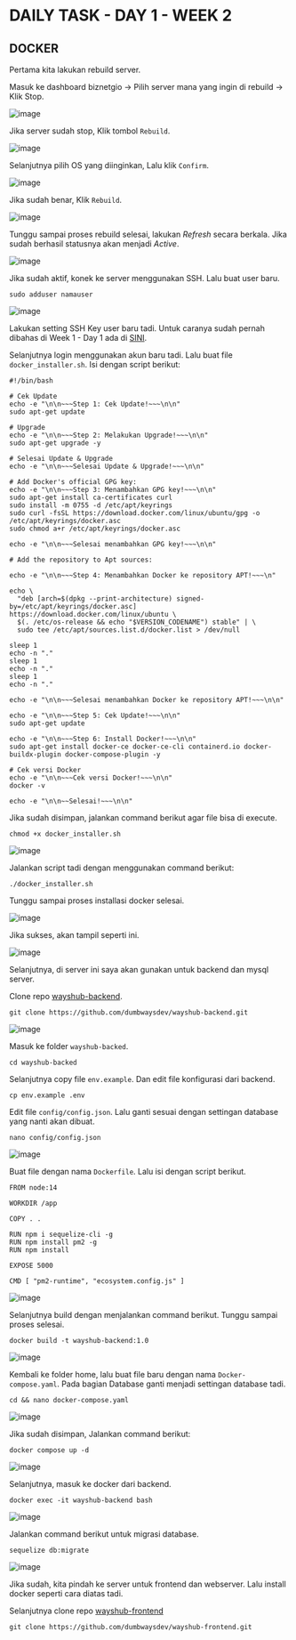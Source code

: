 # DAILY TASK - DAY 1 - WEEK 2

## DOCKER

Pertama kita lakukan rebuild server.

Masuk ke dashboard biznetgio -> Pilih server mana yang ingin di rebuild -> Klik Stop.

![image](https://github.com/fadil05me/devops20-dumbways-AhmadFadillah/assets/45775729/8119bc8b-15ae-4dd3-9cd1-30a8b04761c4)

Jika server sudah stop, Klik tombol ```Rebuild```.

![image](https://github.com/fadil05me/devops20-dumbways-AhmadFadillah/assets/45775729/2aa0671f-fb18-4169-82f7-f5f644046414)

Selanjutnya pilih OS yang diinginkan, Lalu klik ```Confirm```.

![image](https://github.com/fadil05me/devops20-dumbways-AhmadFadillah/assets/45775729/58f65d20-39bc-40e4-ba70-eaad160f82dd)

Jika sudah benar, Klik ```Rebuild```.

![image](https://github.com/fadil05me/devops20-dumbways-AhmadFadillah/assets/45775729/319dca25-2244-4e04-a1f3-6e70681429a6)

Tunggu sampai proses rebuild selesai, lakukan _Refresh_ secara berkala. Jika sudah berhasil statusnya akan menjadi _Active_.

![image](https://github.com/fadil05me/devops20-dumbways-AhmadFadillah/assets/45775729/1fd8cbfb-1979-42ef-b6a3-348bb6e1325a)

Jika sudah aktif, konek ke server menggunakan SSH. Lalu buat user baru.
```
sudo adduser namauser
```
![image](https://github.com/fadil05me/devops20-dumbways-AhmadFadillah/assets/45775729/368be14d-e26d-4405-9314-2fae9ccb0ca9)

Lakukan setting SSH Key user baru tadi. Untuk caranya sudah pernah dibahas di Week 1 - Day 1 ada di [SINI](https://github.com/fadil05me/devops20-dumbways-AhmadFadillah/tree/main/stage2/week1/day1).

Selanjutnya login menggunakan akun baru tadi. Lalu buat file ```docker_installer.sh```. Isi dengan script berikut:

```
#!/bin/bash

# Cek Update
echo -e "\n\n~~~Step 1: Cek Update!~~~\n\n"
sudo apt-get update

# Upgrade
echo -e "\n\n~~~Step 2: Melakukan Upgrade!~~~\n\n"
sudo apt-get upgrade -y

# Selesai Update & Upgrade
echo -e "\n\n~~~Selesai Update & Upgrade!~~~\n\n"

# Add Docker's official GPG key:
echo -e "\n\n~~~Step 3: Menambahkan GPG key!~~~\n\n"
sudo apt-get install ca-certificates curl
sudo install -m 0755 -d /etc/apt/keyrings
sudo curl -fsSL https://download.docker.com/linux/ubuntu/gpg -o /etc/apt/keyrings/docker.asc
sudo chmod a+r /etc/apt/keyrings/docker.asc

echo -e "\n\n~~~Selesai menambahkan GPG key!~~~\n\n"

# Add the repository to Apt sources:

echo -e "\n\n~~~Step 4: Menambahkan Docker ke repository APT!~~~\n"

echo \
  "deb [arch=$(dpkg --print-architecture) signed-by=/etc/apt/keyrings/docker.asc] https://download.docker.com/linux/ubuntu \
  $(. /etc/os-release && echo "$VERSION_CODENAME") stable" | \
  sudo tee /etc/apt/sources.list.d/docker.list > /dev/null

sleep 1
echo -n "."
sleep 1
echo -n "."
sleep 1
echo -n "."

echo -e "\n\n~~~Selesai menambahkan Docker ke repository APT!~~~\n\n"

echo -e "\n\n~~~Step 5: Cek Update!~~~\n\n"
sudo apt-get update

echo -e "\n\n~~~Step 6: Install Docker!~~~\n\n"
sudo apt-get install docker-ce docker-ce-cli containerd.io docker-buildx-plugin docker-compose-plugin -y

# Cek versi Docker
echo -e "\n\n~~~Cek versi Docker!~~~\n\n"
docker -v

echo -e "\n\n~~Selesai!~~~\n\n"
```

Jika sudah disimpan, jalankan command berikut agar file bisa di execute.

```
chmod +x docker_installer.sh
```
![image](https://github.com/fadil05me/devops20-dumbways-AhmadFadillah/assets/45775729/cc9b3bb0-4a56-4e0d-935d-6bb60f7d5651)

Jalankan script tadi dengan menggunakan command berikut:
```
./docker_installer.sh
```
Tunggu sampai proses installasi docker selesai.

![image](https://github.com/fadil05me/devops20-dumbways-AhmadFadillah/assets/45775729/4122d056-389d-4582-9d02-349440ad22c2)

Jika sukses, akan tampil seperti ini.

![image](https://github.com/fadil05me/devops20-dumbways-AhmadFadillah/assets/45775729/fe5d7b92-2b4f-47ff-bf67-fd7378f4f8c3)

Selanjutnya, di server ini saya akan gunakan untuk backend dan mysql server.

Clone repo [wayshub-backend](https://github.com/dumbwaysdev/wayshub-backend.git).
```
git clone https://github.com/dumbwaysdev/wayshub-backend.git
```
![image](https://github.com/fadil05me/devops20-dumbways-AhmadFadillah/assets/45775729/92b3069c-346e-44fd-bb60-675e9f451e3c)

Masuk ke folder ```wayshub-backed```.
```
cd wayshub-backed
```

Selanjutnya copy file ```env.example```. Dan edit file konfigurasi dari backend.
```
cp env.example .env
```

Edit file ```config/config.json```. Lalu ganti sesuai dengan settingan database yang nanti akan dibuat.
```
nano config/config.json
```
![image](https://github.com/fadil05me/devops20-dumbways-AhmadFadillah/assets/45775729/b42321ae-0c97-4a41-a597-22b505874b2f)


Buat file dengan nama ```Dockerfile```. Lalu isi dengan script berikut.
```
FROM node:14

WORKDIR /app

COPY . .

RUN npm i sequelize-cli -g
RUN npm install pm2 -g
RUN npm install

EXPOSE 5000

CMD [ "pm2-runtime", "ecosystem.config.js" ]
```
![image](https://github.com/fadil05me/devops20-dumbways-AhmadFadillah/assets/45775729/457e3a7f-2313-45fb-9844-c8d7551ee11b)



Selanjutnya build dengan menjalankan command berikut. Tunggu sampai proses selesai.
```
docker build -t wayshub-backend:1.0
```
![image](https://github.com/fadil05me/devops20-dumbways-AhmadFadillah/assets/45775729/6e3e7eec-f2ee-4685-81e1-215836e7b65a)


Kembali ke folder home, lalu buat file baru dengan nama ```Docker-compose.yaml```. Pada bagian Database ganti menjadi settingan database tadi.
```
cd && nano docker-compose.yaml
```
![image](https://github.com/fadil05me/devops20-dumbways-AhmadFadillah/assets/45775729/6014b964-09af-4beb-99cf-b84ffb2a48e9)


Jika sudah disimpan, Jalankan command berikut:
```
docker compose up -d
```
![image](https://github.com/fadil05me/devops20-dumbways-AhmadFadillah/assets/45775729/85f3f977-0d16-4fac-b826-c03bacdf6bac)


Selanjutnya, masuk ke docker dari backend.
```
docker exec -it wayshub-backend bash
```
![image](https://github.com/fadil05me/devops20-dumbways-AhmadFadillah/assets/45775729/9d0e7474-bfb3-460c-a8ba-053bb663739f)

Jalankan command berikut untuk migrasi database.
```
sequelize db:migrate
```
![image](https://github.com/fadil05me/devops20-dumbways-AhmadFadillah/assets/45775729/b83b4be9-51b1-40e4-b7b7-348e0791c8a7)


Jika sudah, kita pindah ke server untuk frontend dan webserver. Lalu install docker seperti cara diatas tadi.

Selanjutnya clone repo [wayshub-frontend](https://github.com/dumbwaysdev/wayshub-frontend.git)
```
git clone https://github.com/dumbwaysdev/wayshub-frontend.git
```

